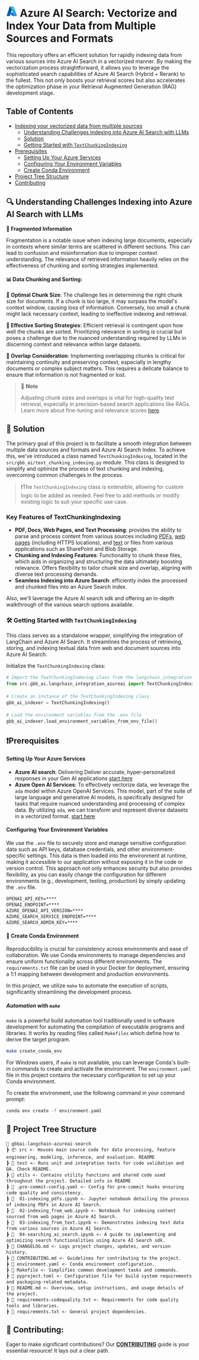 # <img src="./utils/images/azure_logo.png" alt="Azure Logo" style="width:30px;height:30px;"/> Azure AI Search: Vectorize and Index Your Data from Multiple Sources and Formats

This repository offers an efficient solution for rapidly indexing data from various sources into Azure AI Search in a vectorized manner. By making the vectorization process straightforward, it allows you to leverage the sophisticated search capabilities of Azure AI Search (Hybrid + Rerank) to the fullest. This not only boosts your retrieval scores but also accelerates the optimization phase in your Retrieval Augmented Generation (RAG) development stage.

## Table of Contents

- [Indexing your vectorized data from multiple sources](#indexing-your-vectorized-data-from-multiple-sources)
    - [Understanding Challenges Indexing into Azure AI Search with LLMs](#understanding-challenges-indexing-into-azure-ai-search-with-llms)
    - [Solution](#solution)
    - [Getting Started with `TextChunkingIndexing`](#getting-started-with-textchunkingindexing)
- [Prerequisites](#prerequisites)
    - [Setting Up Your Azure Services](#setting-up-your-azure-services)
    - [Configuring Your Environment Variables](#configuring-your-environment-variables)
    - [Create Conda Environment](#create-conda-environment)
- [Project Tree Structure](#project-tree-structure)
- [Contributing](#contributing)

## 🔍 Understanding Challenges Indexing into Azure AI Search with LLMs

**🧩 Fragmented Information**

Fragmentation is a notable issue when indexing large documents, especially in contexts where similar terms are scattered in different sections. This can lead to confusion and misinformation due to improper context understanding. The relevance of retrieved information heavily relies on the effectiveness of chunking and sorting strategies implemented.

#### 📊 Data Chunking and Sorting:

**📏 Optimal Chunk Size**: The challenge lies in determining the right chunk size for documents. If a chunk is too large, it may surpass the model's context window, causing loss of information. Conversely, too small a chunk might lack necessary context, leading to ineffective indexing and retrieval.

**🔀 Effective Sorting Strategies**: Efficient retrieval is contingent upon how well the chunks are sorted. Prioritizing relevance in sorting is crucial but poses a challenge due to the nuanced understanding required by LLMs in discerning context and relevance within large datasets.

**🔗 Overlap Consideration**: Implementing overlapping chunks is critical for maintaining continuity and preserving context, especially in lengthy documents or complex subject matters. This requires a delicate balance to ensure that information is not fragmented or lost.

> 📌 **Note**
>
> Adjusting chunk sizes and overlaps is vital for high-quality text retrieval, especially in precision-based search applications like RAGs. Learn more about fine-tuning and relevance scores [here](https://techcommunity.microsoft.com/t5/ai-azure-ai-services-blog/azure-cognitive-search-outperforming-vector-search-with-hybrid/ba-p/3929167).

## 🚀 Solution

The primary goal of this project is to facilitate a smooth integration between multiple data sources and formats and Azure AI Search Index. To achieve this, we've introduced a class named `TextChunkingIndexing`, located in the `src/gbb_ai/text_chunking_indexing.py` module. This class is designed to simplify and optimize the process of text chunking and indexing, overcoming common challenges in the process.

> ❗The `TextChunkingIndexing` class is extensible, allowing for custom logic to be added as needed. Feel free to add methods or modify existing logic to suit your specific use case.

### Key Features of TextChunkingIndexing

- **PDF, Docs, Web Pages, and Text Processing**: provides the ability to parse and process content from various sources including [PDFs](01-indexing_pdfs.ipynb), [web pages](02-indexing_from_web.ipynb) (including HTTPS locations), and [text](03-indexing_from_text.ipynb) or files from various applications such as SharePoint and Blob Storage.
- **Chunking and Indexing Features**: Functionality to chunk these files, which aids in organizing and structuring the data ultimately boosting relevance. Offers flexibility to tailor chunk size and overlap, aligning with diverse text processing demands.
- **Seamless Indexing into Azure Search**: efficiently index the processed and chunked files into an Azure Search index.

Also, we'll laverage the Azure AI search sdk and offering an in-depth walkthrough of the various search options available.

### 🛠 Getting Started with `TextChunkingIndexing`

This class serves as a standalone wrapper, simplifying the integration of LangChain and Azure AI Search. It streamlines the process of retrieving, storing, and indexing textual data from web and document sources into Azure AI Search.

Initialize the `TextChunkingIndexing` class:

```python
# Import the TextChunkingIndexing class from the langchain_integration module
from src.gbb_ai.langchain_integration_azureai import TextChunkingIndexing

# Create an instance of the TextChunkingIndexing class
gbb_ai_indexer = TextChunkingIndexing()

# Load the environment variables from the .env file
gbb_ai_indexer.load_environment_variables_from_env_file()
```

## ❗Prerequisites

#### Setting Up Your Azure Services

- **Azure AI search**: Delivering Deliver accurate, hyper-personalized responses in your Gen AI applications [start here](https://azure.microsoft.com/en-us/products/ai-services/ai-search/)
- **Azure Open AI Services**: To effectively vectorize data, we leverage the `ada` model within Azure OpenAI Services. This model, part of the suite of large language and generative AI models, is specifically designed for tasks that require nuanced understanding and processing of complex data. By utilizing `ada`, we can transform and represent diverse datasets in a vectorized format. [start here](https://techcommunity.microsoft.com/t5/ai-azure-ai-services-blog/azure-openai-service-launches-gpt-4-turbo-and-gpt-3-5-turbo-1106/ba-p/3985962)

#### Configuring Your Environment Variables

We use the `.env` file to securely store and manage sensitive configuration data such as API keys, database credentials, and other environment-specific settings. This data is then loaded into the environment at runtime, making it accessible to our application without exposing it in the code or version control. This approach not only enhances security but also provides flexibility, as you can easily change the configuration for different environments (e.g., development, testing, production) by simply updating the `.env` file.

```plaintext
OPENAI_API_KEY=****
OPENAI_ENDPOINT=****
AZURE_OPENAI_API_VERSION=****
AZURE_SEARCH_SERVICE_ENDPOINT=****
AZURE_SEARCH_ADMIN_KEY=****
```

#### 🐍 Create Conda Environment

Reproducibility is crucial for consistency across environments and ease of collaboration. We use Conda environments to manage dependencies and ensure uniform functionality across different environments. The `requirements.txt` file can be used in your Docker for deployment, ensuring a 1:1 mapping between development and production environments.

In this project, we utilize `make` to automate the execution of scripts, significantly streamlining the development process.

##### Automation with `make`

`make` is a powerful build automation tool traditionally used in software development for automating the compilation of executable programs and libraries. It works by reading files called `Makefiles` which define how to derive the target program.

```bash
make create_conda_env
```

For Windows users, if `make` is not available, you can leverage Conda's built-in commands to create and activate the environment. The `environment.yaml` file in this project contains the necessary configuration to set up your Conda environment.

To create the environment, use the following command in your command prompt:

```bash
conda env create -f environment.yaml
```

## 🌲 Project Tree Structure

```
📂 gbbai-langchain-azureai-search
┣ 📦 src <- Houses main source code for data processing, feature engineering, modeling, inference, and evaluation. README
┣ 📂 test <- Runs unit and integration tests for code validation and QA. Check README.
┣ 📂 utils <- Contains utility functions and shared code used throughout the project. Detailed info in README
┣ 📜 .pre-commit-config.yaml <- Config for pre-commit hooks ensuring code quality and consistency.
┣ 📜  01-indexing_pdfs.ipynb <- Jupyter notebook detailing the process of indexing PDFs in Azure AI Search.
┣ 📜  02-indexing_from_web.ipynb <- Notebook for indexing content sourced from web pages in Azure AI Search.
┣ 📜  03-indexing_from_text.ipynb <- Demonstrates indexing text data from various sources in Azure AI Search.
┣ 📜  04-searching_ai_search.ipynb <- A guide to implementing and optimizing search functionalities using Azure AI Search sdk.
┣ 📜 CHANGELOG.md <- Logs project changes, updates, and version history.
┣ 📜 CONTRIBUTING.md <- Guidelines for contributing to the project.
┣ 📜 environment.yaml <- Conda environment configuration.
┣ 📜 Makefile <- Simplifies common development tasks and commands.
┣ 📜 pyproject.toml <- Configuration file for build system requirements and packaging-related metadata.
┣ 📜 README.md <- Overview, setup instructions, and usage details of the project.
┣ 📜 requirements-codequality.txt <- Requirements for code quality tools and libraries.
┣ 📜 requirements.txt <- General project dependencies.
```

## 💼 Contributing:

Eager to make significant contributions? Our **[CONTRIBUTING](./CONTRIBUTING.md)** guide is your essential resource! It lays out a clear path.
